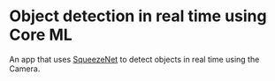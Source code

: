 # Object detection in real time using Core ML

An app that uses [SqueezeNet](https://developer.apple.com/machine-learning/model-details/SqueezeNet.txt) to detect objects in real time using the Camera.

